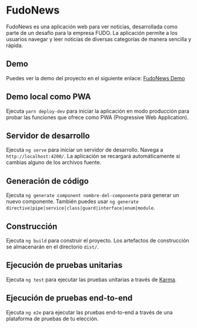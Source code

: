 # FudoNews

FudoNews es una aplicación web para ver noticias, desarrollada como parte de un desafío para la empresa FUDO. La aplicación permite a los usuarios navegar y leer noticias de diversas categorías de manera sencilla y rápida.

## Demo

Puedes ver la demo del proyecto en el siguiente enlace: [FudoNews Demo](https://nicoseg735.github.io/fudo-news/)

## Demo local como PWA

Ejecuta `yarn deploy-dev` para iniciar la aplicación en modo producción para probar las funciones que ofrece como PWA (Progressive Web Application).

## Servidor de desarrollo

Ejecuta `ng serve` para iniciar un servidor de desarrollo. Navega a `http://localhost:4200/`. La aplicación se recargará automáticamente si cambias alguno de los archivos fuente.

## Generación de código

Ejecuta `ng generate component nombre-del-componente` para generar un nuevo componente. También puedes usar `ng generate directive|pipe|service|class|guard|interface|enum|module`.

## Construcción

Ejecuta `ng build` para construir el proyecto. Los artefactos de construcción se almacenarán en el directorio `dist/`.

## Ejecución de pruebas unitarias

Ejecuta `ng test` para ejecutar las pruebas unitarias a través de [Karma](https://karma-runner.github.io).

## Ejecución de pruebas end-to-end

Ejecuta `ng e2e` para ejecutar las pruebas end-to-end a través de una plataforma de pruebas de tu elección.
